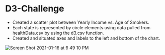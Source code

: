 # D3-Challenge

- Created a scatter plot between Yearly Income vs. Age of Smokers. 
- Each state is represented by circle elements using data pulled from healthData.csv by using the d3.csv function.
- Created and situated axes and labels to the left and bottom of the chart.


![Screen Shot 2021-01-16 at 9 49 10 PM](https://user-images.githubusercontent.com/62315159/104831297-bbfef200-5844-11eb-9463-1a93ce8da760.png)
